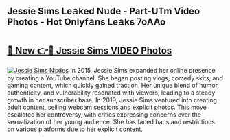 ## Jessie Sims Le𝚊ked N𝚞de - Part-UTm Video Photos - Hot Onlyf𝚊ns Le𝚊ks 7oAAo

# <h2><a href="http://ab14376.deff.icu/?id=Jessie+Sims">🔗 New 👉🔴 Jessie Sims VIDEO Photos</a></h2>

[![Jessie Sims N𝚞des](https://i.imgur.com/rIISA9y.gif)](http://ab14376.deff.icu/?id=Jessie+Sims)
In 2015, Jessie Sims expanded her online presence by creating a YouTube channel. She began posting vlogs, comedy skits, and gaming content, which quickly gained traction. Her unique blend of humor, authenticity, and vulnerability resonated with viewers, leading to a steady growth in her subscriber base. In 2019, Jessie Sims ventured into creating adult content, selling webcam sessions and explicit photos. This move escalated her controversy, with critics expressing concerns over the sexualization of her young audience. She has faced bans and restrictions on various platforms due to her explicit content.
